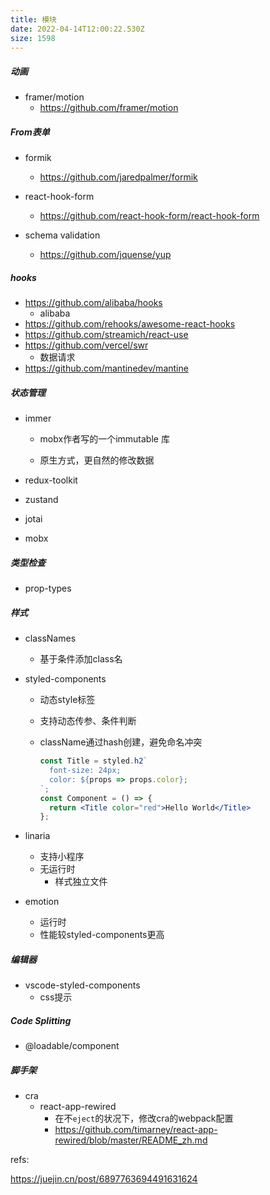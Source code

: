 ```yaml
---
title: 模块
date: 2022-04-14T12:00:22.530Z
size: 1598
---
```

##### 动画

- framer/motion
  - https://github.com/framer/motion

##### From表单

- formik

  - https://github.com/jaredpalmer/formik

- react-hook-form

  - https://github.com/react-hook-form/react-hook-form

- schema validation

  - https://github.com/jquense/yup

  

##### hooks

- https://github.com/alibaba/hooks
  - alibaba
- https://github.com/rehooks/awesome-react-hooks
- https://github.com/streamich/react-use
- https://github.com/vercel/swr
  - 数据请求
- https://github.com/mantinedev/mantine




##### 状态管理

- immer

  - mobx作者写的一个immutable 库

  - 原生方式，更自然的修改数据
- redux-toolkit
- zustand
- jotai
- mobx



##### 类型检查

- prop-types



##### 样式

- classNames

  - 基于条件添加class名

- styled-components

  - 动态style标签

  - 支持动态传参、条件判断

  - className通过hash创建，避免命名冲突

    ```jsx
    const Title = styled.h2`
      font-size: 24px;
      color: ${props => props.color};
    `;
    const Component = () => {
      return <Title color="red">Hello World</Title> 
    };
    ```

- linaria

  - 支持小程序
  - 无运行时
    - 样式独立文件
  
- emotion

  - 运行时
  - 性能较styled-components更高



##### 编辑器

- vscode-styled-components
  - css提示



##### Code Splitting

- @loadable/component



##### 脚手架

- cra
  - react-app-rewired
    - 在不`eject`的状况下，修改cra的webpack配置
    - https://github.com/timarney/react-app-rewired/blob/master/README_zh.md



refs: 

https://juejin.cn/post/6897763694491631624
